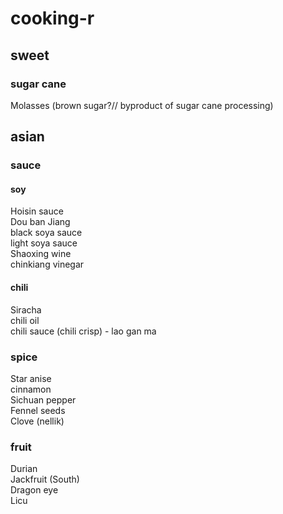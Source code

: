 # cooking-r

## sweet
### sugar cane
Molasses (brown sugar?// byproduct of sugar cane processing)         

## asian
### sauce
#### soy
Hoisin sauce     
Dou ban Jiang     
black soya sauce     
light soya sauce     
Shaoxing wine     
chinkiang vinegar     
#### chili
Siracha     
chili oil     
chili sauce (chili crisp) - lao gan ma    
### spice
Star anise     
cinnamon     
Sichuan pepper     
Fennel seeds      
Clove (nellik)       
### fruit 
Durian      
Jackfruit (South)    
Dragon eye    
Licu     
